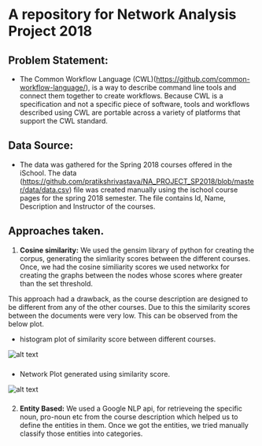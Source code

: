 # A repository for Network Analysis Project 2018

## Problem Statement: 
* The Common Workflow Language (CWL)(https://github.com/common-workflow-language/), is a way to describe command line tools and connect them together to create workflows. Because CWL is a specification and not a specific piece of software, tools and workflows described using CWL are portable across a variety of platforms that support the CWL standard. 

## Data Source:
* The data was gathered for the Spring 2018 courses offered in the iSchool. The data (https://github.com/pratikshrivastava/NA_PROJECT_SP2018/blob/master/data/data.csv) file was created manually using the ischool course pages for the spring 2018 semester. The file contains Id, Name, Description and Instructor of the courses. 


## Approaches taken. 
1. **Cosine similarity:** We used the gensim library of python for creating the corpus, generating the simliarity scores between the different courses. Once, we had the cosine similiarity scores we used networkx for creating the graphs between the nodes whose scores where greater than the set threshold. 

This approach had a drawback, as the course description are designed to be different from any of the other courses. Due to this the similarity scores between the documents were very low. This can be observed from the below plot. 

* histogram plot of similarity score between different courses.  

![alt text](https://github.com/pratikshrivastava/NA_PROJECT_SP2018/blob/master/images/hist_sim_measure.png)

### 
	
* Network Plot generated using similarity score.

![alt text](https://github.com/pratikshrivastava/NA_PROJECT_SP2018/blob/master/images/network_sim.png)

###

2. **Entity Based:** We used a Google NLP api, for retrieveing the specific noun, pro-noun etc from the course description which helped us to define the entities in them. Once we got the entities, we tried manually classify those entities into categories. 

